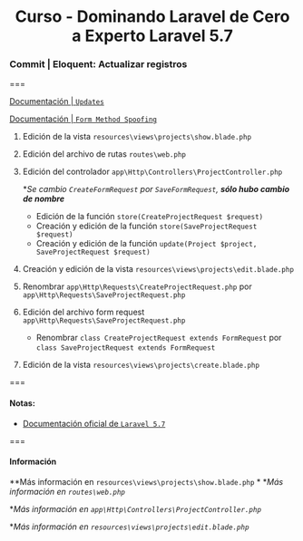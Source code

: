 
<!-- title -->
<h1 align="center">Curso - Dominando Laravel de Cero a Experto Laravel 5.7</h1>
<!-- end title -->

<!-- commit name -->
### Commit | __Eloquent: Actualizar registros__
<!-- end commit name -->
===
<!-- official documentation -->
[Documentación | `Updates`](https://laravel.com/docs/5.7/eloquent#updates)

[Documentación | `Form Method Spoofing`](https://laravel.com/docs/5.7/routing#form-method-spoofing)
<!-- end official documentation -->

<!-- commit instructions -->
1. Edición de la vista `resources\views\projects\show.blade.php`
2. Edición del archivo de rutas `routes\web.php`
3. Edición del controlador `app\Http\Controllers\ProjectController.php`

     **Se cambio `CreateFormRequest` por `SaveFormRequest`, **sólo hubo cambio de nombre***
    - Edición de la función `store(CreateProjectRequest $request)`
    - Creación y edición de la función `store(SaveProjectRequest $request)`
    - Creación y edición de la función `update(Project $project, SaveProjectRequest $request)`
4. Creación y edición de la vista `resources\views\projects\edit.blade.php`
5. Renombrar `app\Http\Requests\CreateProjectRequest.php` por `app\Http\Requests\SaveProjectRequest.php`
6. Edición del archivo form request `app\Http\Requests\SaveProjectRequest.php`
    - Renombrar `class CreateProjectRequest extends FormRequest` por `class SaveProjectRequest extends FormRequest`
7. Edición de la vista `resources\views\projects\create.blade.php`

<!-- end commit instructions -->
===
<!-- notes -->
#### Notas:
  - [Documentación oficial de `Laravel 5.7`](https://laravel.com/docs/5.7)
<!-- end notes -->
===
<!-- information -->
#### Información
**Más información en `resources\views\projects\show.blade.php`
*
**Más información en `routes\web.php`*

**Más información en `app\Http\Controllers\ProjectController.php`*

**Más información en `resources\views\projects\edit.blade.php`*
<!-- end information -->